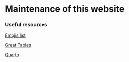 # Maintenance of this website

### Useful resources

[Emojis list]('https://www.prosettings.com/emoji-list/')

[Great Tables]('https://posit-dev.github.io/great-tables/articles/intro.html')

[Quarto]('https://quarto.org/')